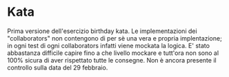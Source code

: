 # Kata
Prima versione dell'esercizio birthday kata.
Le implementazioni dei "collaborators" non contengono di per sè una vera e propria implentazione;
in ogni test di ogni collaborators infatti viene mockata la logica.
E' stato abbastanza difficile capire fino a che livello mockare e tutt'ora non sono al 100% sicura di aver rispettato tutte le consegne.
Non è ancora presente il controllo sulla data del 29 febbraio.